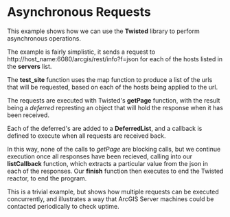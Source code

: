 Asynchronous Requests
=====================

This example shows how we can use the **Twisted** library to perform asynchronous operations.

The example is fairly simplistic, it sends a request to http://host_name:6080/arcgis/rest/info?f=json for each of the hosts listed in the **servers** list.

The **test_site** function uses the map function to produce a list of the urls that will be requested, based on each of the hosts being applied to the url.

The requests are executed with Twisted's **getPage** function, with the result being a *deferred* represting an object that will hold the response when it has been received.

Each of the deferred's are added to a **DeferredList**, and a callback is defined to execute when all requests are received back.

In this way, none of the calls to *getPage* are blocking calls, but we continue execution once all responses have been recieved, calling into our **listCallback** function, which extracts a particular value from the json in each of the responses.  Our **finish** function then executes to end the Twisted reactor, to end the program.

This is a trivial example, but shows how multiple requests can be executed concurrently, and illustrates a way that ArcGIS Server machines could be contacted periodically to check uptime.